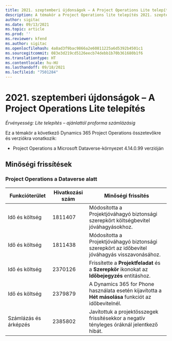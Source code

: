 ```yaml
---
title: 2021. szeptemberi újdonságok – A Project Operations Lite telepítés
description: A témakör a Project Operations lite telepítés 2021. szeptemberi kiadásában elérhető minőségi frissítésekkel kapcsolatban nyújt tájékoztatást.
author: sigitac
ms.date: 09/13/2021
ms.topic: article
ms.prod: ''
ms.reviewer: kfend
ms.author: sigitac
ms.openlocfilehash: 4a8ad3f9bac9866a2e60811225a6d5392b4501c1
ms.sourcegitcommit: 083e3d219cd5126eecb74debb1b70b361680b1f6
ms.translationtype: HT
ms.contentlocale: hu-HU
ms.lasthandoff: 09/18/2021
ms.locfileid: "7501284"
---
```

# <a name="whats-new-september-2021---project-operations-lite-deployment"></a>2021. szeptemberi újdonságok – A Project Operations Lite telepítés

_Érvényesség: Lite telepítés – ajánlattól proforma számlázásig_

Ez a témakör a következő Dynamics 365 Project Operations összetevőkre és verziókra vonatkozik:

  - Project Operations a Microsoft Dataverse-környezet 4.14.0.99 verzióján


## <a name="quality-updates"></a>Minőségi frissítések

### <a name="project-operations-on-dataverse"></a>Project Operations a Dataverse alatt


| **Funkcióterület** | **Hivatkozási szám** | **Minőségi frissítés** |
| --- | --- | --- |
| Idő és költség | 1811407 | Módosította a Projektjóváhagyó biztonsági szerepkört költségbevitel jóváhagyásokhoz. |
| Idő és költség | 1811438 | Módosította a Projektjóváhagyó biztonsági szerepkört az időbevitel jóváhagyás visszavonásához. |
| Idő és költség | 2370126 | Frissítette a **Projektfeladat** és a **Szerepkör** ikonokat az **Időbejegyzés** entitáshoz. |
| Idő és költség | 2379879 | A Dynamics 365 for Phone használata esetén kijavította a **Hét másolása** funkciót az időbevitelnél. |
| Számlázás és árképzés | 2385802 | Javítottuk a projektösszegek frissítésekkor a negatív tényleges óráknál jelentkező hibát.|

